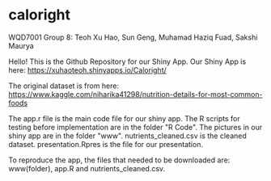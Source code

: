 # caloright
WQD7001 Group 8: Teoh Xu Hao, Sun Geng, Muhamad Haziq Fuad, Sakshi Maurya

Hello! This is the Github Repository for our Shiny App.
Our Shiny App is here: https://xuhaoteoh.shinyapps.io/Caloright/

The original dataset is from here: https://www.kaggle.com/niharika41298/nutrition-details-for-most-common-foods

The app.r file is the main code file for our shiny app.
The R scripts for testing before implementation are in the folder "R Code".
The pictures in our shiny app are in the folder "www".
nutrients_cleaned.csv is the cleaned dataset.
presentation.Rpres is the file for our presentation.

To reproduce the app, the files that needed to be downloaded are: www(folder), app.R and nutrients_cleaned.csv.
